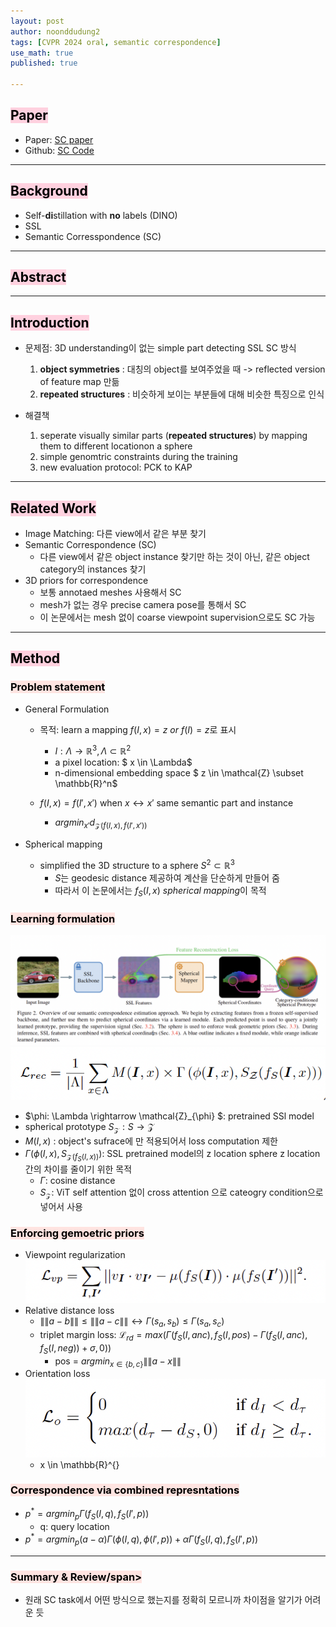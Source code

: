 ```yaml
---
layout: post
author: noonddudung2
tags: [CVPR 2024 oral, semantic correspondence]
use_math: true
published: true

---
```

<!-- # <span style="color: black; background-color: #ffebb4"> [논문리뷰] Improving Semantic Correspondence with Veiwpoint-Guided Spherical Maps</span> -->
## <span style="color: black; background-color: #ffd1df">Paper</span>
* Paper: [SC paper](https://arxiv.org/pdf/2312.13216)
* Github: [SC Code](https://github.com/VICO-UoE/SphericalMaps)

---

## <span style="color: black; background-color: #ffd1df">Background</span>
* Self-**di**stillation with **no** labels (DINO)
* SSL
* Semantic Corresspondence (SC)


---

## <span style="color: black; background-color: #ffd1df">Abstract</span>

---

## <span style="color: black; background-color: #ffd1df">Introduction</span>
* 문제점: 3D understanding이 없는 simple part detecting SSL SC 방식
  1. **object symmetries** : 대칭의 object를 보여주었을 때 -> reflected version of feature map 만듦
  2. **repeated structures** : 비슷하게 보이는 부분들에 대해 비슷한 특징으로 인식
  
* 해결책
  1. seperate visually similar parts (**repeated structures**) by mapping them to different locationon a sphere
  2. simple genomtric constraints during the training
  3. new evaluation protocol: PCK to KAP

---

## <span style="color: black; background-color: #ffd1df">Related Work</span>
* Image Matching: 다른 view에서 같은 부분 찾기
* Semantic Correspondence (SC)
  * 다른 view에서 같은 object instance 찾기만 하는 것이 아닌, 같은 object category의 instances 찾기
* 3D priors for correspondence
  * 보통 annotaed meshes 사용해서 SC
  * mesh가 없는 경우 precise camera pose를 통해서 SC
  * 이 논문에서는 mesh 없이 coarse viewpoint supervision으로도 SC 가능

---

## <span style="color: black; background-color: #ffd1df">Method</span>
### <span style="color: black; background-color: #ffe4e1">Problem statement</span>
* General Formulation
  * 목적: learn a mapping $f(I,x)=z \ or \ f(I)=z$로 표시
    * $I: \Lambda \rightarrow \mathbb{R}^3, \Lambda \subset \mathbb{R}^2$
    * a pixel location: $ x \in \Lambda$
    * n-dimensional embedding space $ z \in \mathcal{Z} \subset \mathbb{R}^n$
  
  * $f(I,x) = f(I',x')$ when $x \leftrightarrow x'$ same semantic part and instance
    * $argmin_{x'}d_{\mathcal{Z}(f(I,x),f(I',x'))}$

* Spherical mapping
  * simplified the 3D structure to a sphere $S^2 \subset \mathbb{R}^3$
    * $S$는 geodesic distance 제공하여 계산을 단순하게 만들어 줌
    * 따라서 이 논문에서는 $f_{S}(I,x)$ *spherical mapping*이 목적

### <span style="color: black; background-color: #ffe4e1">Learning formulation</span>
![sc_pipeline](images/sc/sc_pipeline.png)
![sc_eq1](images/sc/sc_eq1.png)
* $\phi: \Lambda \rightarrow \mathcal{Z}_{\phi} $: pretrained SSl model
* spherical prototype $S_{\mathcal{Z}}: S \rightarrow \mathcal{Z}$
* $M(I,x)$ : object's sufrace에 만 적용되어서 loss computation 제한
* $\Gamma (\phi(I,x),S_{\mathcal{Z}(f_S(I,x))})$: SSL pretrained model의 z location sphere z location 간의 차이를 줄이기 위한 목적
  * $\Gamma$: cosine distance
  * $S_{\mathcal{Z}}$: ViT self attention 없이 cross attention 으로 cateogry condition으로 넣어서 사용

### <span style="color: black; background-color: #ffe4e1">Enforcing gemoetric priors</span>
* Viewpoint regularization
![sc_eq2](images/sc/sc_eq2.png)
* Relative distance loss
  * $\|\|a-b\|\| \leq \|\|a-c\|\| \longleftrightarrow \Gamma(s_a,s_b) \leq \Gamma(s_a,s_c)$
  * triplet margin loss: $\mathcal{L}_{rd} = max(\Gamma(f_S(I,anc),f_S(I,pos)-\Gamma(f_S(I,anc),f_S(I,neg))+\sigma,0))$
    * pos = $argmin_{x\in\{ b,c \}}\|\|a-x\|\|$
* Orientation loss
![sc_eq3](images/sc/sc_eq3.png)
  * x \in \mathbb{R}^{}
### <span style="color: black; background-color: #ffe4e1">Correspondence via combined represntations</span>
* $p^* = argmin_p \Gamma(f_S(I,q),f_S(I',p))$
  * q: query location
* $p^* = argmin_p(a-\alpha)\Gamma(\phi(I,q),\phi(I',p)) + \alpha \Gamma(f_S(I,q),f_S(I',p))$

---

### <span style="color: black; background-color: #ffe4e1">Summary & Review/span>
* 원래 SC task에서 어떤 방식으로 했는지를 정확히 모르니까 차이점을 알기가 어려운 듯


<!-- 
# Sample heading 1

## Sample heading 2
å
### Sample heading 3

#### Sample heading 4

##### Sample heading 5

###### Sample heading 6

Mauris viverra dictum ultricies. Vestibulum quis ipsum euismod, facilisis metus sed, varius ipsum. Donec scelerisque lacus libero, eu dignissim sem venenatis at. Etiam id nisl ut lorem gravida euismod.

## Lists

Unordered:

- Fusce non velit cursus ligula mattis convallis vel at metus[^2].
- Sed pharetra tellus massa, non elementum eros vulputate non.
- Suspendisse potenti.

Ordered:

1. Quisque arcu felis, laoreet vel accumsan sit amet, fermentum at nunc.
2. Sed massa quam, auctor in eros quis, porttitor tincidunt orci.
3. Nulla convallis id sapien ornare viverra.
4. Nam a est eget ligula pellentesque posuere.

## Blockquote

The following is a blockquote:

> Suspendisse tempus dolor nec risus sodales posuere. Proin dui dui, mollis a consectetur molestie, lobortis vitae tellus.

## Thematic breaks (<hr>)

Mauris viverra dictum ultricies[^3]. Vestibulum quis ipsum euismod, facilisis metus sed, varius ipsum. Donec scelerisque lacus libero, eu dignissim sem venenatis at. Etiam id nisl ut lorem gravida euismod. **You can put some text inside the horizontal rule like so.**

---

{: data-content="hr with text"}

Mauris viverra dictum ultricies. Vestibulum quis ipsum euismod, facilisis metus sed, varius ipsum. Donec scelerisque lacus libero, eu dignissim sem venenatis at. Etiam id nisl ut lorem gravida euismod. **Or you can just have an clean horizontal rule.**

---

Mauris viverra dictum ultricies. Vestibulum quis ipsum euismod, facilisis metus sed, varius ipsum. Donec scelerisque lacus libero, eu dignissim sem venenatis at. Etiam id nisl ut lorem gravida euismod. Or you can just have an clean horizontal rule.

## Code

Now some code:

```
const ultimateTruth = 'follow middlepath';
console.log(ultimateTruth);
```

And here is some `inline code`!

## Tables

Now a table:


| Tables        |      Are      |  Cool |
| --------------- | :-------------: | ------: |
| col 3 is      | right-aligned | $1600 |
| col 2 is      |   centered   |   $12 |
| zebra stripes |   are neat   |    $1 |

## Images

![theme logo](http://www.abhinavsaxena.com/images/abhinav.jpeg)

This is an image[^4]

---

{: data-content="footnotes"}

[^1]: this is a footnote. You should reach here if you click on the corresponding superscript number.
    
[^2]: hey there, don't forget to read all the footnotes!
    
[^3]: this is another footnote.
    
[^4]: this is a very very long footnote to test if a very very long footnote brings some problems or not; hope that there are no problems but you know sometimes problems arise from nowhere. -->
